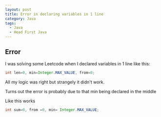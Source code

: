 ```yaml
---
layout: post
title: Error in declaring variables in 1 line
category: Java
tags:
  - Java
  - Head First Java
---
```

## Error
I was solving some Leetcode when I declared variables in 1 line like 
this:
```java
int len=0, min=Integer.MAX_VALUE, from=0;
```

All my logic was right but strangely it didn't work.

Turns out the error is probably due to that min being declared in the
middle

Like this works
```java
int sum=0, from =0, min= Integer.MAX_VALUE;
```
